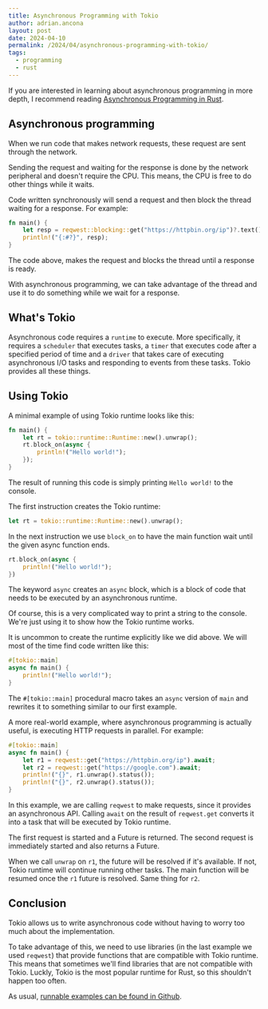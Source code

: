 ```yaml
---
title: Asynchronous Programming with Tokio
author: adrian.ancona
layout: post
date: 2024-04-10
permalink: /2024/04/asynchronous-programming-with-tokio/
tags:
  - programming
  - rust
---
```


If you are interested in learning about asynchronous programming in more depth, I recommend reading [Asynchronous Programming in Rust](https://rust-lang.github.io/async-book/).

## Asynchronous programming

When we run code that makes network requests, these request are sent through the network.

Sending the request and waiting for the response is done by the network peripheral and doesn't require the CPU. This means, the CPU is free to do other things while it waits.

Code written synchronously will send a request and then block the thread waiting for a response. For example:

```rust
fn main() {
    let resp = reqwest::blocking::get("https://httpbin.org/ip")?.text()?;
    println!("{:#?}", resp);
}
```

<!--more-->

The code above, makes the request and blocks the thread until a response is ready.

With asynchronous programming, we can take advantage of the thread and use it to do something while we wait for a response.

## What's Tokio

Asynchronous code requires a `runtime` to execute. More specifically, it requires a `scheduler` that executes tasks, a `timer` that executes code after a specified period of time and a `driver` that takes care of executing asynchronous I/O tasks and responding to events from these tasks. Tokio provides all these things.

## Using Tokio

A minimal example of using Tokio runtime looks like this:

```rust
fn main() {
    let rt = tokio::runtime::Runtime::new().unwrap();
    rt.block_on(async {
        println!("Hello world!");
    });
}
```

The result of running this code is simply printing `Hello world!` to the console.

The first instruction creates the Tokio runtime:

```rust
let rt = tokio::runtime::Runtime::new().unwrap();
```

In the next instruction we use `block_on` to have the main function wait until the given async function ends.

```rust
rt.block_on(async {
    println!("Hello world!");
})
```

The keyword `async` creates an `async` block, which is a block of code that needs to be executed by an asynchronous runtime.

Of course, this is a very complicated way to print a string to the console. We're just using it to show how the Tokio runtime works.

It is uncommon to create the runtime explicitly like we did above. We will most of the time find code written like this:

```rust
#[tokio::main]
async fn main() {
    println!("Hello world!");
}
```

The `#[tokio::main]` procedural macro takes an `async` version of `main` and rewrites it to something similar to our first example.

A more real-world example, where asynchronous programming is actually useful, is executing HTTP requests in parallel. For example:

```rust
#[tokio::main]
async fn main() {
    let r1 = reqwest::get("https://httpbin.org/ip").await;
    let r2 = reqwest::get("https://google.com").await;
    println!("{}", r1.unwrap().status());
    println!("{}", r2.unwrap().status());
}
```

In this example, we are calling `reqwest` to make requests, since it provides an asynchronous API. Calling `await` on the result of `reqwest.get` converts it into a task that will be executed by Tokio runtime.

The first request is started and a Future is returned. The second request is immediately started and also returns a Future.

When we call `unwrap` on `r1`, the future will be resolved if it's available. If not, Tokio runtime will continue running other tasks. The main function will be resumed once the `r1` future is resolved. Same thing for `r2`.

## Conclusion

Tokio allows us to write asynchronous code without having to worry too much about the implementation.

To take advantage of this, we need to use libraries (in the last example we used `reqwest`) that provide functions that are compatible with Tokio runtime. This means that sometimes we'll find libraries that are not compatible with Tokio. Luckly, Tokio is the most popular runtime for Rust, so this shouldn't happen too often.

As usual, [runnable examples can be found in Github](https://github.com/soonick/ncona-code-samples/tree/master/asynchronous-programming-with-tokio).
